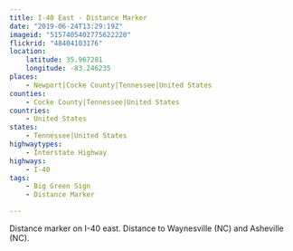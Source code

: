 ```yaml
---
title: I-40 East - Distance Marker
date: "2019-06-24T13:29:19Z"
imageid: "5157405402775622220"
flickrid: "48404103176"
location:
    latitude: 35.967281
    longitude: -83.246235
places:
    - Newport|Cocke County|Tennessee|United States
counties:
    - Cocke County|Tennessee|United States
countries:
    - United States
states:
    - Tennessee|United States
highwaytypes:
    - Interstate Highway
highways:
    - I-40
tags:
    - Big Green Sign
    - Distance Marker

---
```

Distance marker on I-40 east.  Distance to Waynesville (NC) and Asheville (NC).